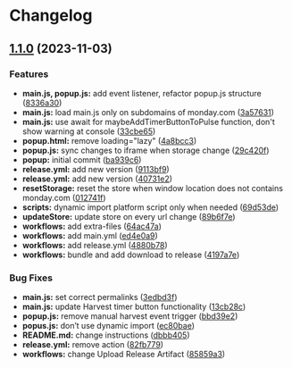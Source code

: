 # Changelog

## [1.1.0](https://github.com/timohubois/harvest-monday-integration-chrome-extension/compare/v1.0.0...v1.1.0) (2023-11-03)


### Features

* **main.js, popup.js:** add event listener, refactor popup.js structure ([8336a30](https://github.com/timohubois/harvest-monday-integration-chrome-extension/commit/8336a30f79e65c1f549a85b5daaa2ac38a349f55))
* **main.js:** load main.js only on subdomains of monday.com ([3a57631](https://github.com/timohubois/harvest-monday-integration-chrome-extension/commit/3a576316c9db7cad6a9c97ce9ccc926681dcfc58))
* **main.js:** use await for maybeAddTimerButtonToPulse function, don't show warning at console ([33cbe65](https://github.com/timohubois/harvest-monday-integration-chrome-extension/commit/33cbe65cd381fc8822c79eb8c77a1853d1284955))
* **popup.html:** remove loading="lazy" ([4a8bcc3](https://github.com/timohubois/harvest-monday-integration-chrome-extension/commit/4a8bcc359214f5c422ff1bb1167293512d03737c))
* **popup.js:** sync changes to iframe when storage change ([29c420f](https://github.com/timohubois/harvest-monday-integration-chrome-extension/commit/29c420f56362d174d80ef432dfe610842443bdec))
* **popup:** initial commit ([ba939c6](https://github.com/timohubois/harvest-monday-integration-chrome-extension/commit/ba939c667e3375fd4c2e5c8da723a477757f1e96))
* **release.yml:** add new version ([9113bf9](https://github.com/timohubois/harvest-monday-integration-chrome-extension/commit/9113bf950e5715e60c7eef75cd05d1531aab660f))
* **release.yml:** add new version ([40731e2](https://github.com/timohubois/harvest-monday-integration-chrome-extension/commit/40731e260fd99ba430e3a70c7b1100f064f5e78c))
* **resetStorage:** reset the store when window location does not contains monday.com ([012741f](https://github.com/timohubois/harvest-monday-integration-chrome-extension/commit/012741f08a33e405f6c62c7f0e9ec17e82e290d4))
* **scripts:** dynamic import platform script only when needed ([69d53de](https://github.com/timohubois/harvest-monday-integration-chrome-extension/commit/69d53de7f2349a995ddd23201747267828c5a483))
* **updateStore:** update store on every url change ([89b6f7e](https://github.com/timohubois/harvest-monday-integration-chrome-extension/commit/89b6f7e4e104dbffc80a8de63d55303d14cdb028))
* **workflows:** add extra-files ([64ac47a](https://github.com/timohubois/harvest-monday-integration-chrome-extension/commit/64ac47abbc7d9cf7f6949ab7af037cf474e3a07c))
* **workflows:** add main.yml ([ed4e0a9](https://github.com/timohubois/harvest-monday-integration-chrome-extension/commit/ed4e0a9faaea973df53ec3a9931485e411dc7bdf))
* **workflows:** add release.yml ([4880b78](https://github.com/timohubois/harvest-monday-integration-chrome-extension/commit/4880b780f6702213238c6b2cb063c77fc96b5a8f))
* **workflows:** bundle and add download to release ([4197a7e](https://github.com/timohubois/harvest-monday-integration-chrome-extension/commit/4197a7ed5911d2331a6eee1b1aa4875950b685b5))


### Bug Fixes

* **main.js:** set correct permalinks ([3edbd3f](https://github.com/timohubois/harvest-monday-integration-chrome-extension/commit/3edbd3fe567bc3c1206ad5448d8d74d401620652))
* **main.js:** update Harvest timer button functionality ([13cb28c](https://github.com/timohubois/harvest-monday-integration-chrome-extension/commit/13cb28c641a548b81828e325d8e078d813458370))
* **popup.js:** remove manual harvest event trigger ([bbd39e2](https://github.com/timohubois/harvest-monday-integration-chrome-extension/commit/bbd39e2d61a1451d1a76c6418f10e4619181b85e))
* **popus.js:** don’t use dynamic import ([ec80bae](https://github.com/timohubois/harvest-monday-integration-chrome-extension/commit/ec80bae0e37af76baa999af359dc347460bc2ed1))
* **README.md:** change instructions ([dbbb405](https://github.com/timohubois/harvest-monday-integration-chrome-extension/commit/dbbb405153241d762971c808cd44b3796de977ce))
* **release.yml:** remove action ([82fb779](https://github.com/timohubois/harvest-monday-integration-chrome-extension/commit/82fb7793fa0f4c8d3a3294b3ca8549058dab9b0b))
* **workflows:** change Upload Release Artifact ([85859a3](https://github.com/timohubois/harvest-monday-integration-chrome-extension/commit/85859a3c4d5d1a7cfa223734dfb1ba90e1d5cdc0))

